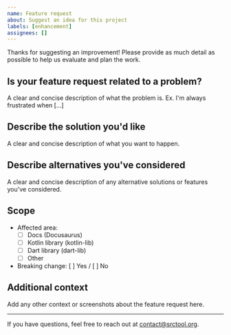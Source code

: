 ```yaml
---
name: Feature request
about: Suggest an idea for this project
labels: [enhancement]
assignees: []
---
```


Thanks for suggesting an improvement! Please provide as much detail as possible to help us evaluate and plan the work.

## Is your feature request related to a problem?
A clear and concise description of what the problem is. Ex. I'm always frustrated when [...]

## Describe the solution you'd like
A clear and concise description of what you want to happen.

## Describe alternatives you've considered
A clear and concise description of any alternative solutions or features you've considered.

## Scope
- Affected area:
  - [ ] Docs (Docusaurus)
  - [ ] Kotlin library (kotlin-lib)
  - [ ] Dart library (dart-lib)
  - [ ] Other
- Breaking change: [ ] Yes / [ ] No

## Additional context
Add any other context or screenshots about the feature request here.

---
If you have questions, feel free to reach out at contact@srctool.org.